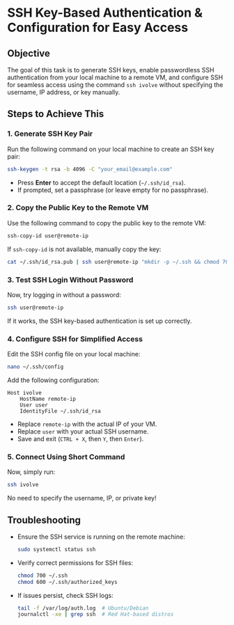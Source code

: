 # SSH Key-Based Authentication & Configuration for Easy Access

## Objective
The goal of this task is to generate SSH keys, enable passwordless SSH authentication from your local machine to a remote VM, and configure SSH for seamless access using the command `ssh ivolve` without specifying the username, IP address, or key manually.

## Steps to Achieve This

### 1. Generate SSH Key Pair
Run the following command on your local machine to create an SSH key pair:
```bash
ssh-keygen -t rsa -b 4096 -C "your_email@example.com"
```
- Press **Enter** to accept the default location (`~/.ssh/id_rsa`).
- If prompted, set a passphrase (or leave empty for no passphrase).

### 2. Copy the Public Key to the Remote VM
Use the following command to copy the public key to the remote VM:
```bash
ssh-copy-id user@remote-ip
```
If `ssh-copy-id` is not available, manually copy the key:
```bash
cat ~/.ssh/id_rsa.pub | ssh user@remote-ip "mkdir -p ~/.ssh && chmod 700 ~/.ssh && cat >> ~/.ssh/authorized_keys && chmod 600 ~/.ssh/authorized_keys"
```

### 3. Test SSH Login Without Password
Now, try logging in without a password:
```bash
ssh user@remote-ip
```
If it works, the SSH key-based authentication is set up correctly.

### 4. Configure SSH for Simplified Access
Edit the SSH config file on your local machine:
```bash
nano ~/.ssh/config
```
Add the following configuration:
```
Host ivolve
    HostName remote-ip
    User user
    IdentityFile ~/.ssh/id_rsa
```
- Replace `remote-ip` with the actual IP of your VM.
- Replace `user` with your actual SSH username.
- Save and exit (`CTRL + X`, then `Y`, then `Enter`).

### 5. Connect Using Short Command
Now, simply run:
```bash
ssh ivolve
```
No need to specify the username, IP, or private key!

## Troubleshooting
- Ensure the SSH service is running on the remote machine:
  ```bash
  sudo systemctl status ssh
  ```
- Verify correct permissions for SSH files:
  ```bash
  chmod 700 ~/.ssh
  chmod 600 ~/.ssh/authorized_keys
  ```
- If issues persist, check SSH logs:
  ```bash
  tail -f /var/log/auth.log  # Ubuntu/Debian
  journalctl -xe | grep ssh  # Red Hat-based distros
  ```

